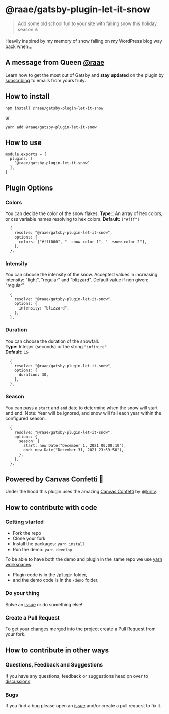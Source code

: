 # @raae/gatsby-plugin-let-it-snow

> Add some old school fun to your site with falling snow this holiday season ❄️

Heavily inspired by my memory of snow falling on my WordPress blog way back when...

## A message from Queen [@raae](https://twitter.com/raae)

Learn how to get the most out of Gatsby and **stay updated** on the plugin by [subscribing](https://queen.raae.codes/emails/?utm_source=readme&utm_campaign=let-it-snow) to emails from yours truly.

## How to install

`npm install @raae/gatsby-plugin-let-it-snow`

or

`yarn add @raae/gatsby-plugin-let-it-snow`

## How to use

```
module.exports = {
  plugins: [
    `@raae/gatsby-plugin-let-it-snow`
  ],
}
```

## Plugin Options

### Colors

You can decide the color of the snow flakes.
**Type:**: An array of hex colors, or css variable names resolving to hex colors.
**Default:** `["#fff"]`

```
  {
    resolve: "@raae/gatsby-plugin-let-it-snow",
    options: {
      colors: ["#fff000", "--snow-color-1", "--snow-color-2"],
    },
  },
```

### Intensity

You can choose the intensity of the snow.
Accepted values in increasing intensity: "light", "regular" and "blizzard".
Default value if non given: "regular"

```
  {
    resolve: "@raae/gatsby-plugin-let-it-snow",
    options: {
      intensity: "blizzard",
    },
  },
```

### Duration

You can choose the duration of the snowfall.  
**Type:** Integer (seconds) or the string `"infinite"`  
**Default:** `15`

```
  {
    resolve: "@raae/gatsby-plugin-let-it-snow",
    options: {
      duration: 30,
    },
  },
```

### Season

You can pass a `start` and `end` date to determine when the snow will start and end.
Note: Year will be ignored, and snow will fall each year within the configured season.

```
  {
    resolve: "@raae/gatsby-plugin-let-it-snow",
    options: {
      season: {
        start: new Date("December 1, 2021 00:00:10"),
        end: new Date("December 31, 2021 23:59:50"),
      },
    },
  },
```

## Powered by Canvas Confetti 🎉

Under the hood this plugin uses the amazing [Canvas Confetti](https://github.com/catdad/canvas-confetti) by [@kirilv](https://twitter.com/kirilv).

## How to contribute with code

### Getting started

- Fork the repo
- Clone your fork
- Install the packages: `yarn install`
- Run the demo: `yarn develop`

To be able to have both the demo and plugin in the same repo we use [yarn workspaces](https://classic.yarnpkg.com/lang/en/docs/workspaces/).

- Plugin code is in the `/plugin` folder,
- and the demo code is in the `/demo` folder.

### Do your thing

Solve an [issue](https://github.com/queen-raae/gatsby-plugin-let-it-snow/issues) or do something else!

### Create a Pull Request

To get your changes merged into the project create a Pull Request from your fork.

## How to contribute in other ways

### Questions, Feedback and Suggestions

If you have any questions, feedback or suggestions head on over to [discussions](https://github.com/queen-raae/gatsby-plugin-let-it-snow/discussions).

### Bugs

If you find a bug please open an [issue](https://github.com/raae/gatsby-plugin-let-it-snow/issues) and/or create a pull request to fix it.
